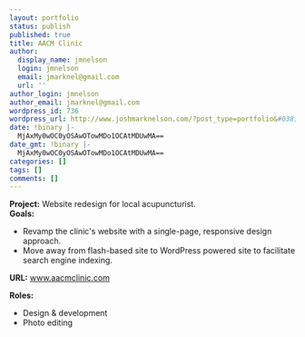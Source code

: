 ```yaml
---
layout: portfolio
status: publish
published: true
title: AACM Clinic
author:
  display_name: jmnelson
  login: jmnelson
  email: jmarknel@gmail.com
  url: ''
author_login: jmnelson
author_email: jmarknel@gmail.com
wordpress_id: 736
wordpress_url: http://www.joshmarknelson.com/?post_type=portfolio&#038;p=736
date: !binary |-
  MjAxMy0wOC0yOSAwOTowMDo1OCAtMDUwMA==
date_gmt: !binary |-
  MjAxMy0wOC0yOSAwOTowMDo1OCAtMDUwMA==
categories: []
tags: []
comments: []
---
```

<p><strong>Project:</strong> Website redesign for local acupuncturist.<br />
<strong>Goals:</strong> </p>
<ul>
<li>Revamp the clinic's website with a single-page, responsive design approach.</li>
<li>Move away from flash-based site to WordPress powered site to facilitate search engine indexing.</li>
</ul>
<p><strong>URL:</strong> <a href="http://www.aacmclinic.com">www.aacmclinic.com</a></p>
<p><strong>Roles:</strong></p>
<ul>
<li>Design &amp; development</li>
<li>Photo editing</li>
</ul>
<p>&nbsp;</p>
